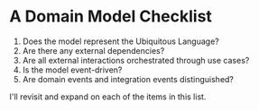 # A Domain Model Checklist

1. Does the model represent the Ubiquitous Language?
2. Are there any external dependencies?
3. Are all external interactions orchestrated through use cases?
4. Is the model event-driven?
5. Are domain events and integration events distinguished?

I'll revisit and expand on each of the items in this list.